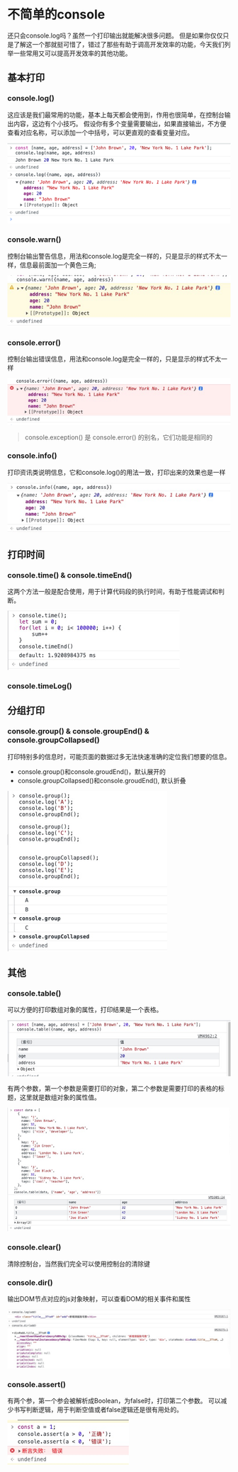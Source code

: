 # 不简单的console

还只会console.log吗？虽然一个打印输出就能解决很多问题。
但是如果你仅仅只是了解这一个那就挺可惜了，错过了那些有助于调高开发效率的功能，今天我们列举一些常用又可以提高开发效率的其他功能。

## 基本打印
### console.log()
这应该是我们最常用的功能，基本上每天都会使用到，作用也很简单，在控制台输出内容，这边有个小技巧。
假设你有多个变量需要输出，如果直接输出，不方便查看对应名称，可以添加一个中括号，可以更直观的查看变量对应。

![Image text](../../assets/js/console/1.png)

### console.warn()
控制台输出警告信息，用法和console.log是完全一样的，只是显示的样式不太一样，信息最前面加一个黄色三角;

![Image text](../../assets/js/console/2.png)

### console.error()
控制台输出错误信息，用法和console.log是完全一样的，只是显示的样式不太一样

![Image text](../../assets/js/console/3.png)

> console.exception() 是 console.error() 的别名，它们功能是相同的

### console.info()
打印资讯类说明信息，它和console.log()的用法一致，打印出来的效果也是一样

![Image text](../../assets/js/console/4.png)

## 打印时间
### console.time() & console.timeEnd()
这两个方法一般是配合使用，用于计算代码段的执行时间，有助于性能调试和判断。

![Image text](../../assets/js/console/5.png)

### console.timeLog()

## 分组打印
### console.group() & console.groupEnd() & console.groupCollapsed()

打印特别多的信息时，可能页面的数据过多无法快速准确的定位我们想要的信息。

- console.group()和console.groudEnd()，默认展开的
- console.groupCollapsed()和console.groudEnd(), 默认折叠

![Image text](../../assets/js/console/9.png)

### 

## 其他
### console.table()
可以方便的打印数组对象的属性，打印结果是一个表格。

![Image text](../../assets/js/console/6.png)

有两个参数，第一个参数是需要打印的对象，第二个参数是需要打印的表格的标题，这里就是数组对象的属性值。

![Image text](../../assets/js/console/7.png)

### console.clear()
清除控制台，当然我们完全可以使用控制台的清除键

### console.dir()
输出DOM节点对应的js对象映射，可以查看DOM的相关事件和属性

![Image text](../../assets/js/console/8.png)

### console.assert()
有两个参，第一个参会被解析成Boolean，为false时，打印第二个参数。
可以减少书写判断逻辑，用于判断空值或者false逻辑还是很有用处的。

![Image text](../../assets/js/console/11.png)


